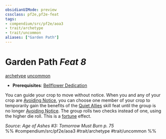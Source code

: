 ```yaml
---
obsidianUIMode: preview
cssclass: pf2e,pf2e-feat
tags:
- compendium/src/pf2e/aoa3
- trait/archetype
- trait/uncommon
aliases: ["Garden Path"]
---
```

# Garden Path  *Feat 8*  
[archetype](/rules/traits/archetype.md)  [uncommon](/rules/traits/uncommon.md)  

- **Prerequisites**: [Bellflower Dedication](/compendium/feats/bellflower-dedication-aoa3.md)

You can guide your crop to move without notice. When you and any of your crop are [Avoiding Notice](/rules/actions/avoid-notice.md), you can choose one member of your crop to temporarily gain the benefits of the [Quiet Allies](/compendium/feats/quiet-allies.md) skill feat until the group is no longer [Avoiding Notice](/rules/actions/avoid-notice.md). The group rolls two checks instead of one, using the higher die roll. This is a [fortune](/rules/traits/fortune.md) effect.

*Source: Age of Ashes #3: Tomorrow Must Burn p. 75*  
%% #compendium/src/pf2e/aoa3 #trait/archetype #trait/uncommon %%